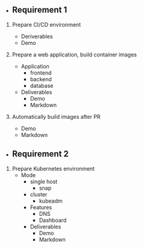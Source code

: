- ## Requirement 1
1. Prepare CI/CD environment
    - Deriverables
    - Demo

2. Prepare a web application, build container images
    - Application
        - frontend
        - backend
        - database
    - Deliverables
        - Demo
        - Markdown
3. Automatically build images after PR
    - Demo
    - Markdown

- ## Requirement 2
1. Prepare Kubernetes environment
    - Mode
        - single host
            - snap
        - cluster
            - kubeadm
        - Features
            - DNS
            - Dashboard
        - Deliverables
            - Demo
            - Markdown

    